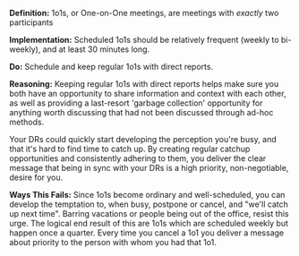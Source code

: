 **Definition:** 1o1s, or One-on-One meetings, are meetings with *exactly* two participants

**Implementation:** Scheduled 1o1s should be relatively frequent (weekly to
bi-weekly), and at least 30 minutes long.

**Do:** Schedule and keep regular 1o1s with direct reports.  

**Reasoning:** Keeping regular 1o1s with direct reports helps make sure
you both have an opportunity to share information and context with each other,
as well as providing a last-resort 'garbage collection' opportunity for anything
worth discussing that had not been discussed through ad-hoc methods.

Your DRs could quickly start developing the perception you're busy, and that
it's hard to find time to catch up.  By creating regular catchup opportunities
and consistently adhering to them, you deliver the clear message that being
in sync with your DRs is a high priority, non-negotiable, desire for you.  

**Ways This Fails:** Since 1o1s become ordinary and well-scheduled, you can
develop the temptation to, when busy, postpone or cancel, and "we'll catch up
next time".  Barring vacations or people being out of the office, resist this
urge.  The logical end result of this are 1o1s which are scheduled weekly but
happen once a quarter.  Every time you cancel a 1o1 you deliver a message about
priority to the person with whom you had that 1o1.  
